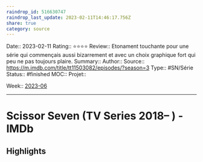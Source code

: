 ```yaml
---
raindrop_id: 516630747
raindrop_last_update: 2023-02-11T14:46:17.756Z
share: true
category: source
---
```


Date:: 2023-02-11
Rating:: ⭐⭐⭐⭐
Review:: Etonament touchante pour une série qui commençais aussi bizarrement et avec un choix graphique fort qui peu ne pas toujours plaire.
Summary:: 
Author::
Source:: https://m.imdb.com/title/tt11503082/episodes/?season=3
Type:: #SN/Série 
Status:: #finished 
MOC::
Projet:: 

Week:: [2023-06](../week/2023-06.md)

***
# Scissor Seven (TV Series 2018– ) - IMDb



## Highlights

